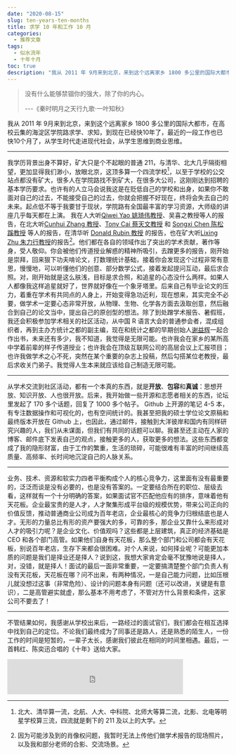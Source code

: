 ```yaml
---
date: "2020-08-15"
slug: ten-years-ten-months
title: 求学 10 年和工作 10 月
categories:
  - 推荐文章
tags:
  - 似水流年
  - 十年十月
toc: true
description: "我从 2011 年 9月来到北京，来到这个远离家乡 1800 多公里的国际大都市，在高校云集的海淀区学院路求学、求知，到现在已经快10年了，最近的一段工作也已快10个月了，从学生时代走进现代社会，从学生思维到商业思维。"
---
```



> 没有什么能够禁锢你的强大，除了你的内心。
>
> ---《秦时明月之天行九歌·一叶知秋》


我从 2011 年 9月来到北京，来到这个远离家乡 1800 多公里的国际大都市，在高校云集的海淀区学院路求学、求知，到现在已经快10年了，最近的一段工作也已快10个月了，从学生时代走进现代社会，从学生思维到商业思维。

---

我学历背景出身不算好，矿大只是个不起眼的普通 211，与清华、北大几乎隔街相望，更加显得我们渺小，放眼北京，这顶多算一个四流学校[^cumtb]，以至于学校的公交站点都没有矿大，很多人在学院路找不到矿大，在很多大公司，这刚刚达到招聘的基本学历要求。也许有的人立马会说我这是在贬低自己的学校和出身，如果你不敢面对自己的过去，不能接受自己的过去，你就会把握不好现在，终将会失去自己的未来。起点低不等于我要甘于现状，学院路有全国最丰富的学习资源，大师级的讲座几乎每天都在上演。
我在人大听[Qiwei Yao 姚琦伟教授](http://stats.lse.ac.uk/q.yao/)、吴喜之教授等人的报告，在北大听[Cunhui Zhang 教授](https://stat.rutgers.edu/home/cunhui/)、[Tony Cai 蔡天文教授](http://www-stat.wharton.upenn.edu/~tcai/) 和 [Songxi Chen 陈松蹊教授](https://www.songxichen.com/) 等人的报告，在清华听 [Donald Rubin 教授](https://en.wikipedia.org/wiki/Donald_Rubin) 的报告，也在矿大听[Lixing Zhu 朱力行教授](http://www.math.hkbu.edu.hk/~lzhu/)的报告[^no-photo]。他们都在各自的领域作出了突出的学术贡献，著作等身，受人敬仰。你会被他们传道授业解惑的精神所吸引，去蹭更多的报告，刚开始是崇拜，回来狠下功夫啃论文，打数理统计基础，接着你会发现这个过程非常有意思，慢慢地，可以听懂他们的创意、部分数学公式，接着发起提问互动，最后求合照。对，刚开始就是这么肤浅，目标是求合照，和追星的心态没什么两样。如果人人都像我这样追星就好了，世界就好像在一个象牙塔里。后来自己有毕业论文的压力，着重在学术有共同点的人身上，开始变得急功近利，现在想来，其实完全不必要，做学术一定要心态非常开放，从物理、生物、化学各方面去汲取创意，然后融合到自己的论文当中，提出自己的原创型的想法。除了到处蹭学术报告、暑假班，我还会积极参加学术相关的社区活动，从中国 R 语言大会的普通参会者，混成组织者，再到主办方统计之都的副主编，现在和统计之都的早期创始人[谢益辉](https://yihui.org/)一起合作出书，未来还有多少，我不知道，我觉得是无限可能。也许我会在家乡的某所高中学着前辈的样子传道授业；也许我会在顶级互联网公司的高层会议上汇报项目；也许我做学术之心不死，突然在某个重要的杂志上投稿，然后勾搭某位老教授，最后求收关门弟子。我觉得人生本来就应该给自己制造无限可能。

---

从学术交流到社区活动，都有一个本真的东西，就是**开放**、**包容**和**真诚**：思想开放、知识开放、人也很开放。后来，我开始做一些开源和志愿者相关的东西，论坛里发起了 170 多个话题，回复了 1000 多个帖子。 Github 上开源的笔记 4-5 本，有专注数据操作和可视化的，也有空间统计的。我甚至把我的硕士学位论文原稿和最终版本开放在 Github 上，也因此，通过邮件，接触到大洋彼岸和国内有同样研究兴趣的人，我们从未谋面，但我们有共同的话题可以聊。我甚至还主动在人家的博客、邮件底下发表自己的观点，接触更多的人，获取更多的想法。这些东西都变成了我的隐形财富，由于工作的繁重，生活的琐碎，可能很难有丰富的时间继续高质量、高频率、长时间地沉淀自己的人脉关系。

---

业务、技术、资源和软实力四者平衡构成个人的核心竞争力，这里面有没有最重要的，泛泛而谈是没有必要的，也是没有答案的。一定要结合所在的职位、层级去看，这样就有一个十分明确的答案，如果面试官不匹配他应有的排序，意味着他有天花板。企业最宝贵的是人才，人才聚集形成平台级的规模优势，带来公司正向的价值反馈，推动普通商业公司成为百年老店，企业最核心的竞争力归根结底也是人才。无形的力量总比有形的资产要强大的多，可靠的多，那企业又靠什么来形成对人才的吸引力呢？是企业文化、价值观吗？这些都是上层建筑，真正的经济基础是 CEO 和各个部门高管。如果他们自身有天花板，那么整个部门和公司都会有天花板，别说百年老店，生存下来都会很困难。对个人来说，如何择业呢？可能更加本质的问题是我们是择业还是择人？说到这，我想大家肯定会毫不犹豫地说是择人，对，没错，就是择人！面试的最后一面非常重要，一定要搞清楚整个部门负责人有没有天花板，天花板在哪？问不出来，有两种情况，一是自己能力问题，比如压根儿就没想过这事（非常危险）、设计的问题本身有问题（还可以改进，关键是有意识），二是高管避实就虚，那么基本不用考虑了，不管对方什么背景和条件，这家公司不要去了！

---

不管结果如何，我感谢从学校出来后，一路经过的面试官们，我们都会在相互选择中找到自己的定位。不论我们最终成为了同事还是路人，还是熟悉的陌生人，一份工作的时间是短暂的，一辈子太长，感谢我们彼此在相同的时间里相遇。最后，一首韩红、陈奕迅合唱的《十年》送给大家。

<iframe frameborder="0" marginwidth="0" marginheight="0" width=400 height=80 src="https://music.163.com/outchain/player?type=2&id=31877628&auto=0&height=66"></iframe>


[^no-photo]: 因为可能涉及到的肖像权问题，我暂时无法上传他们做学术报告的现场照片，以及我和部分老师的合影、交流场景。
[^cumtb]: 北大、清华算一流，北航、人大、中科院、北师大等算二流，北影、北电等明星学校算三流，四流就是剩下的 211 及以上的大学。

